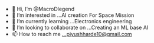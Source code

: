 - 👋 Hi, I’m @MacroDlegend
- 👀 I’m interested in ...AI creation For Space Mission
- 🌱 I’m currently learning ...Electronics engineering
- 💞️ I’m looking to collaborate on ...Creating an ML base AI
- 📫 How to reach me ...piyushharde10@gmail.com

<!---
MacroDlegend/MacroDlegend is a ✨ special ✨ repository because its `README.md` (this file) appears on your GitHub profile.
You can click the Preview link to take a look at your changes.
--->
